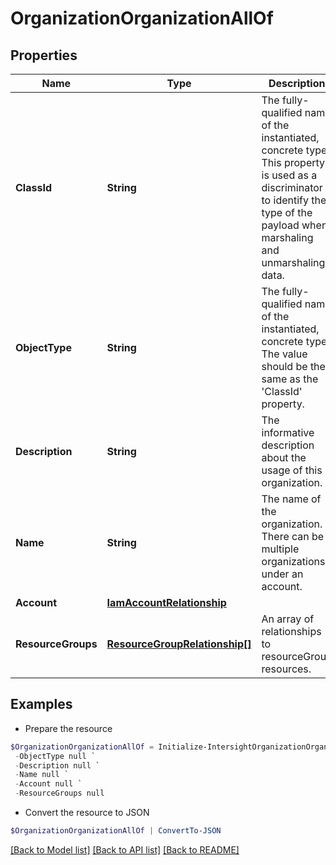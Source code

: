 # OrganizationOrganizationAllOf
## Properties

Name | Type | Description | Notes
------------ | ------------- | ------------- | -------------
**ClassId** | **String** | The fully-qualified name of the instantiated, concrete type. This property is used as a discriminator to identify the type of the payload when marshaling and unmarshaling data. | [default to "organization.Organization"]
**ObjectType** | **String** | The fully-qualified name of the instantiated, concrete type. The value should be the same as the &#39;ClassId&#39; property. | [default to "organization.Organization"]
**Description** | **String** | The informative description about the usage of this organization. | [optional] 
**Name** | **String** | The name of the organization. There can be multiple organizations under an account. | [optional] 
**Account** | [**IamAccountRelationship**](IamAccountRelationship.md) |  | [optional] 
**ResourceGroups** | [**ResourceGroupRelationship[]**](ResourceGroupRelationship.md) | An array of relationships to resourceGroup resources. | [optional] 

## Examples

- Prepare the resource
```powershell
$OrganizationOrganizationAllOf = Initialize-IntersightOrganizationOrganizationAllOf  -ClassId null `
 -ObjectType null `
 -Description null `
 -Name null `
 -Account null `
 -ResourceGroups null
```

- Convert the resource to JSON
```powershell
$OrganizationOrganizationAllOf | ConvertTo-JSON
```

[[Back to Model list]](../README.md#documentation-for-models) [[Back to API list]](../README.md#documentation-for-api-endpoints) [[Back to README]](../README.md)

